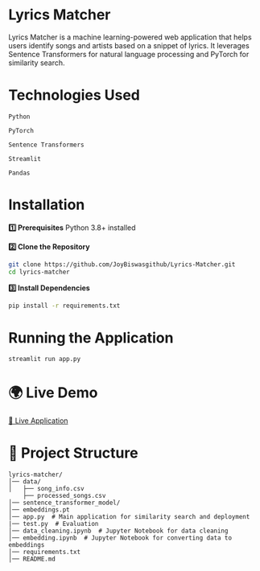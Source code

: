 # **Lyrics Matcher**
Lyrics Matcher is a machine learning-powered web application that helps users identify songs and artists based on a snippet of lyrics. It leverages Sentence Transformers for natural language processing and PyTorch for similarity search.


# Technologies Used
```
Python 

PyTorch 

Sentence Transformers 

Streamlit 

Pandas
```

#  Installation

**1️⃣ Prerequisites** 
Python 3.8+ installed 


**2️⃣ Clone the Repository**
```bash
git clone https://github.com/JoyBiswasgithub/Lyrics-Matcher.git
cd lyrics-matcher
```

**3️⃣ Install Dependencies**
```bash
pip install -r requirements.txt
```

# Running the Application
```bash
streamlit run app.py
```


# 🌍 Live Demo

[🔗 Live Application](https://lyrics-matcher-app.streamlit.app/)


# 📂 Project Structure
```
lyrics-matcher/
│── data/
│   ├── song_info.csv
    ├── processed_songs.csv
│── sentence_transformer_model/
│── embeddings.pt
│── app.py  # Main application for similarity search and deployment
|── test.py  # Evaluation
│── data_cleaning.ipynb  # Jupyter Notebook for data cleaning
│── embedding.ipynb  # Jupyter Notebook for converting data to embeddings
│── requirements.txt
│── README.md
```
